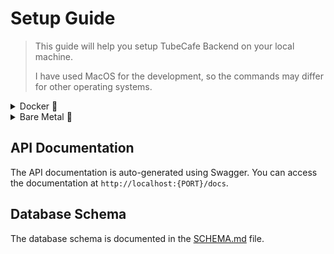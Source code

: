 # Setup Guide

> This guide will help you setup TubeCafe Backend on your local machine.
>
> I have used MacOS for the development, so the commands may differ for other operating systems.

<details>
<summary> Docker 🐳 </summary>

## Prerequisites

### Docker

- [ ] Docker
  - [Download from here](https://www.docker.com/products/docker-desktop)

### Cloudinary Account

- [ ] Create a Cloudinary Account
  - [Create an account](https://cloudinary.com/)
- [ ] Get the Cloudinary API Key, API Secret and Cloud Name (used in the `.env` file)

---

## Installation

1. Clone the repository

> You can also download the repository as a zip file and extract it

```bash
git clone https://github.com/McTechie/tubecafe-backend
```

2. Copy the contents of the `.env.example` file into a new `.env` file in the root directory and add the required values.

3. Start the server (Docker Compose)

> If the containers start successfully, the server will start at `http://localhost:8000` by default.
>
> If not, make sure the `.env` file is correctly configured.

```bash
docker-compose up -f docker-compose.yml -d
```

4. Stop the server

```bash
docker-compose down
```

</details>

<details>
<summary> Bare Metal 🔧 </summary>

## Prerequisites

### Node.js

> I've also mentioned the Exact version used in development

- [ ] Node.js (v16 or later)
  - [Download from here](https://nodejs.org/en/download/)

### MongoDB Atlas Account

- [ ] MongoDB Atlas Account
  - [Create an account](https://www.mongodb.com/cloud/atlas)
- [ ] Create a new Database Cluster
- [ ] Configure the IP Whitelist
- [ ] Create a new Database User
- [ ] Get the DB Connection String (used later)

### Cloudinary Account

- [ ] Create a Cloudinary Account
  - [Create an account](https://cloudinary.com/)
- [ ] Get the Cloudinary API Key, API Secret and Cloud Name (used in the `.env` file)

---

## Installation

1. Clone the repository

> You can also download the repository as a zip file and extract it

```bash
git clone https://github.com/McTechie/tubecafe-backend
```

2. Install dependencies

> **Note**: This project uses `pnpm` as the package manager. You can install it using the following command: `npm install -g pnpm`

```bash
cd tubecafe-backend
pnpm install # or npm install
```

3. Copy the contents of the `.env.example` file into a new `.env` file in the root directory and add the required values.

4. Start the server

> The server will start at `http://localhost:8000` by default, if you haven't changed the PORT in the `.env` file.
>
> To close the server, press `Ctrl + C` in the terminal.

```bash
pnpm start # or npm start
```

</details>

## API Documentation

The API documentation is auto-generated using Swagger. You can access the documentation at `http://localhost:{PORT}/docs`.

## Database Schema

The database schema is documented in the [SCHEMA.md](./docs/SCHEMA.md) file.

